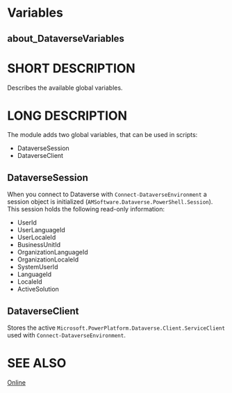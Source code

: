 # Variables
## about_DataverseVariables

# SHORT DESCRIPTION
Describes the available global variables.

# LONG DESCRIPTION
The module adds two global variables, that can be used in scripts:

- DataverseSession
- DataverseClient

## DataverseSession
When you connect to Dataverse with `Connect-DataverseEnvironment` a session object is initialized (`AMSoftware.Dataverse.PowerShell.Session`). This session holds the following read-only information:

- UserId
- UserLanguageId
- UserLocaleId
- BusinessUnitId
- OrganizationLanguageId
- OrganizationLocaleId
- SystemUserId
- LanguageId
- LocaleId
- ActiveSolution

## DataverseClient
Stores the active `Microsoft.PowerPlatform.Dataverse.Client.ServiceClient` used with `Connect-DataverseEnvironment`.

# SEE ALSO
[Online](https://github.com/AMSoftwareNL/DataversePowershell/blob/main/docs/about_DataverseVariables.md)
